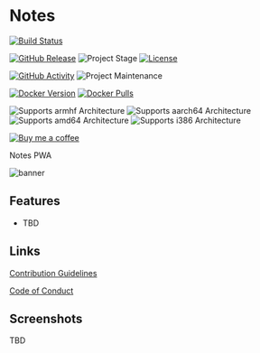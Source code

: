 # Notes

[![Build Status](https://dev.azure.com/timmo0001/Notes/_apis/build/status/Edge?branchName=master)](https://dev.azure.com/timmo0001/Notes/_build/latest?definitionId=14&branchName=master)

[![GitHub Release][releases-shield]][releases]
![Project Stage][project-stage-shield]
[![License][license-shield]](LICENSE.md)

[![GitHub Activity][commits-shield]][commits]
![Project Maintenance][maintenance-shield]

[![Docker Version][version-shield]][microbadger]
[![Docker Pulls][pulls-shield]][dockerhub]

![Supports armhf Architecture][armhf-shield]
![Supports aarch64 Architecture][aarch64-shield]
![Supports amd64 Architecture][amd64-shield]
![Supports i386 Architecture][i386-shield]

[![Buy me a coffee][buymeacoffee-shield]][buymeacoffee]

Notes PWA

![banner][banner]

## Features

- TBD

## Links

[Contribution Guidelines][contributing]

[Code of Conduct][code_of_conduct]

## Screenshots

TBD

[aarch64-shield]: https://img.shields.io/badge/aarch64-yes-green.svg
[amd64-shield]: https://img.shields.io/badge/amd64-yes-green.svg
[armhf-shield]: https://img.shields.io/badge/armhf-yes-green.svg
[banner]: https://raw.githubusercontent.com/timmo001/notes/master/docs/resources/banner.png
[buymeacoffee-shield]: https://www.buymeacoffee.com/assets/img/guidelines/download-assets-sm-2.svg
[buymeacoffee]: https://www.buymeacoffee.com/timmo
[code_of_conduct]: https://github.com/timmo001/notes/blob/master/.github/CODE_OF_CONDUCT.md
[commits-shield]: https://img.shields.io/github/commit-activity/y/timmo001/notes.svg
[commits]: https://github.com/timmo001/notes/commits/master
[contributing]: https://github.com/timmo001/notes/blob/master/.github/CONTRIBUTING.md
[demo-app]: https://notes-demo.timmo.xyz/
[dockerhub]: https://hub.docker.com/r/timmo001/notes
[i386-shield]: https://img.shields.io/badge/i386-yes-green.svg
[license-shield]: https://img.shields.io/github/license/timmo001/notes.svg
[maintenance-shield]: https://img.shields.io/maintenance/yes/2020.svg
[microbadger]: https://microbadger.com/images/timmo001/notes
[project-stage-shield]: https://img.shields.io/badge/project%20stage-beta-green.svg
[pulls-shield]: https://img.shields.io/docker/pulls/timmo001/notes.svg
[releases-shield]: https://img.shields.io/github/release/timmo001/notes.svg
[releases]: https://github.com/timmo001/notes/releases
[setup-docs]: https://timmo.dev/notes/setup/
[version-shield]: https://images.microbadger.com/badges/version/timmo001/notes.svg
